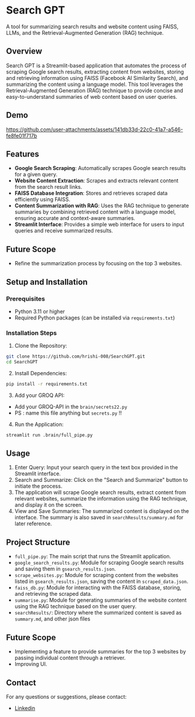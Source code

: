 # **Search GPT**

A tool for summarizing search results and website content using FAISS, LLMs, and the Retrieval-Augmented Generation (RAG) technique.

## **Overview**

Search GPT is a Streamlit-based application that automates the process of scraping Google search results, extracting content from websites, storing and retrieving information using FAISS (Facebook AI Similarity Search), and summarizing the content using a language model. This tool leverages the Retrieval-Augmented Generation (RAG) technique to provide concise and easy-to-understand summaries of web content based on user queries.

## **Demo**


https://github.com/user-attachments/assets/141db33d-22c0-41a7-a546-fe8fe01f717b



## **Features**

- **Google Search Scraping**: Automatically scrapes Google search results for a given query.
- **Website Content Extraction**: Scrapes and extracts relevant content from the search result links.
- **FAISS Database Integration**: Stores and retrieves scraped data efficiently using FAISS.
- **Content Summarization with RAG**: Uses the RAG technique to generate summaries by combining retrieved content with a language model, ensuring accurate and context-aware summaries.
- **Streamlit Interface**: Provides a simple web interface for users to input queries and receive summarized results.

## **Future Scope**

- Refine the summarization process by focusing on the top 3 websites.

## **Setup and Installation**

### Prerequisites

- Python 3.11 or higher
- Required Python packages (can be installed via `requirements.txt`)

### Installation Steps

1. Clone the Repository:

```bash
git clone https://github.com/hrishi-008/SearchGPT.git
cd SearchGPT
```

2. Install Dependencies:

```bash
pip install -r requirements.txt
```

3. Add your GROQ API:

- Add your GROQ-API in the `brain/secrets22.py`
- PS : name this file anything but `secrets.py` !!

4. Run the Application:

```bash
streamlit run .brain/full_pipe.py
```

## **Usage**

1. Enter Query: Input your search query in the text box provided in the Streamlit interface.
2. Search and Summarize: Click on the "Search and Summarize" button to initiate the process.
3. The application will scrape Google search results, extract content from relevant websites, summarize the information using the RAG technique, and display it on the screen.
4. View and Save Summaries: The summarized content is displayed on the interface. The summary is also saved in `searchResults/summary.md` for later reference.

## **Project Structure**

- `full_pipe.py`: The main script that runs the Streamlit application.
- `google_search_results.py`: Module for scraping Google search results and saving them in `gsearch_results.json`.
- `scrape_websites.py`: Module for scraping content from the websites listed in `gsearch_results.json`, saving the content in `scraped_data.json`.
- `faiss_db.py`: Module for interacting with the FAISS database, storing, and retrieving the scraped data.
- `summarise.py`: Module for generating summaries of the website content using the RAG technique based on the user query.
- `searchResults/`: Directory where the summarized content is saved as `summary.md`, and other json files

## **Future Scope**

- Implementing a feature to provide summaries for the top 3 websites by passing individual content through a retriever.
- Improving UI.

## **Contact**

For any questions or suggestions, please contact:

- [Linkedin](https://www.linkedin.com/in/hrishk)
